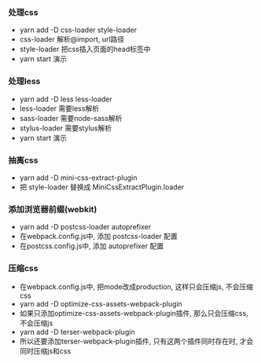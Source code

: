 ### 处理css

- yarn add -D css-loader style-loader
- css-loader 解析@import, url路径
- style-loader 把css插入页面的head标签中
- yarn start 演示

### 处理less

- yarn add -D less less-loader
- less-loader 需要less解析
- sass-loader 需要node-sass解析
- stylus-loader 需要stylus解析
- yarn start 演示

### 抽离css

- yarn add -D mini-css-extract-plugin
- 把 style-loader 替换成 MiniCssExtractPlugin.loader

### 添加浏览器前缀(webkit)

- yarn add -D postcss-loader autoprefixer
- 在webpack.config.js中, 添加 postcss-loader 配置
- 在postcss.config.js中, 添加 autoprefixer 配置

### 压缩css
- 在webpack.config.js中, 把mode改成production, 这样只会压缩js, 不会压缩css
- yarn add -D optimize-css-assets-webpack-plugin
- 如果只添加optimize-css-assets-webpack-plugin插件, 那么只会压缩css, 不会压缩js
- yarn add -D terser-webpack-plugin
- 所以还要添加terser-webpack-plugin插件, 只有这两个插件同时存在时, 才会同时压缩js和css